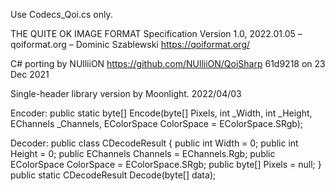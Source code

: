 Use Codecs_Qoi.cs only.

THE QUITE OK IMAGE FORMAT
Specification Version 1.0, 2022.01.05 – qoiformat.org – Dominic Szablewski
https://qoiformat.org/

C# porting by NUlliiON https://github.com/NUlliiON/QoiSharp 61d9218 on 23 Dec 2021

Single-header library version by Moonlight. 2022/04/03

Encoder:
public static byte[] Encode(byte[] Pixels, int _Width, int _Height, EChannels _Channels, EColorSpace ColorSpace = EColorSpace.SRgb);

Decoder:
public class CDecodeResult {
  public int Width = 0;
  public int Height = 0;
  public EChannels Channels = EChannels.Rgb;
  public EColorSpace ColorSpace = EColorSpace.SRgb;
  public byte[] Pixels = null;
}
public static CDecodeResult Decode(byte[] data);


